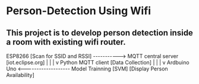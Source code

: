 # Person-Detection Using Wifi

## This project is to develop person detection inside a room with existing wifi router.

ESP8266 [Scan for SSID and RSSI] -----------> MQTT central server [iot.eclipse.org]
							|
							|
							|
							v
						Python MQTT client [Data Collection]
							|
							|
							|
							v
	Ardbuino Uno <------------------- Model Trainning [SVM] 
[Display Person Availability]
